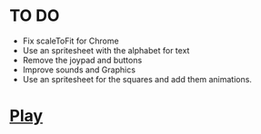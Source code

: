 TO DO
=====

- Fix scaleToFit for Chrome
- Use an spritesheet with the alphabet for text
- Remove the joypad and buttons
- Improve sounds and Graphics
- Use an spritesheet for the squares and add them animations.

[Play](http://joseadrian.github.io/kodotick)
====